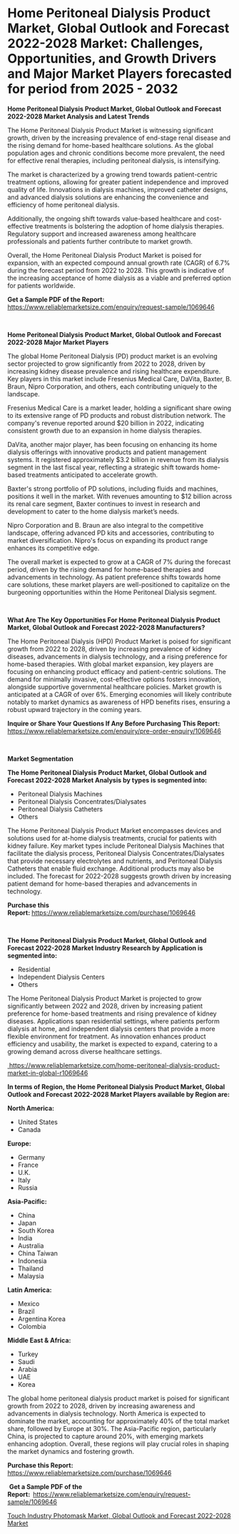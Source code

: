 <p><h1>Home Peritoneal Dialysis Product Market, Global Outlook and Forecast 2022-2028 Market: Challenges, Opportunities, and Growth Drivers and Major Market Players forecasted for period from 2025 - 2032</h1></p><p><strong>Home Peritoneal Dialysis Product Market, Global Outlook and Forecast 2022-2028 Market Analysis and Latest Trends</strong></p>
<p><p>The Home Peritoneal Dialysis Product Market is witnessing significant growth, driven by the increasing prevalence of end-stage renal disease and the rising demand for home-based healthcare solutions. As the global population ages and chronic conditions become more prevalent, the need for effective renal therapies, including peritoneal dialysis, is intensifying. </p><p>The market is characterized by a growing trend towards patient-centric treatment options, allowing for greater patient independence and improved quality of life. Innovations in dialysis machines, improved catheter designs, and advanced dialysis solutions are enhancing the convenience and efficiency of home peritoneal dialysis.</p><p>Additionally, the ongoing shift towards value-based healthcare and cost-effective treatments is bolstering the adoption of home dialysis therapies. Regulatory support and increased awareness among healthcare professionals and patients further contribute to market growth.</p><p>Overall, the Home Peritoneal Dialysis Product Market is poised for expansion, with an expected compound annual growth rate (CAGR) of 6.7% during the forecast period from 2022 to 2028. This growth is indicative of the increasing acceptance of home dialysis as a viable and preferred option for patients worldwide.</p></p>
<p><strong>Get a Sample PDF of the Report:&nbsp;</strong> <a href="https://www.reliablemarketsize.com/enquiry/request-sample/1069646?utm_campaign=2472&utm_medium=2&utm_source=Github&utm_content=ia&utm_term=21032025&utm_id=home-peritoneal-dialysis-product-market-global-outlook-and-forecast-2022-2028">https://www.reliablemarketsize.com/enquiry/request-sample/1069646</a></p>
<p>&nbsp;</p>
<p><strong>Home Peritoneal Dialysis Product Market, Global Outlook and Forecast 2022-2028 Major Market Players</strong></p>
<p><p>The global Home Peritoneal Dialysis (PD) product market is an evolving sector projected to grow significantly from 2022 to 2028, driven by increasing kidney disease prevalence and rising healthcare expenditure. Key players in this market include Fresenius Medical Care, DaVita, Baxter, B. Braun, Nipro Corporation, and others, each contributing uniquely to the landscape.</p><p>Fresenius Medical Care is a market leader, holding a significant share owing to its extensive range of PD products and robust distribution network. The company's revenue reported around $20 billion in 2022, indicating consistent growth due to an expansion in home dialysis therapies.</p><p>DaVita, another major player, has been focusing on enhancing its home dialysis offerings with innovative products and patient management systems. It registered approximately $3.2 billion in revenue from its dialysis segment in the last fiscal year, reflecting a strategic shift towards home-based treatments anticipated to accelerate growth.</p><p>Baxter's strong portfolio of PD solutions, including fluids and machines, positions it well in the market. With revenues amounting to $12 billion across its renal care segment, Baxter continues to invest in research and development to cater to the home dialysis market’s needs.</p><p>Nipro Corporation and B. Braun are also integral to the competitive landscape, offering advanced PD kits and accessories, contributing to market diversification. Nipro's focus on expanding its product range enhances its competitive edge.</p><p>The overall market is expected to grow at a CAGR of 7% during the forecast period, driven by the rising demand for home-based therapies and advancements in technology. As patient preference shifts towards home care solutions, these market players are well-positioned to capitalize on the burgeoning opportunities within the Home Peritoneal Dialysis segment.</p></p>
<p>&nbsp;</p>
<p><strong>What Are The Key Opportunities For Home Peritoneal Dialysis Product Market, Global Outlook and Forecast 2022-2028 Manufacturers?</strong></p>
<p><p>The Home Peritoneal Dialysis (HPD) Product Market is poised for significant growth from 2022 to 2028, driven by increasing prevalence of kidney diseases, advancements in dialysis technology, and a rising preference for home-based therapies. With global market expansion, key players are focusing on enhancing product efficacy and patient-centric solutions. The demand for minimally invasive, cost-effective options fosters innovation, alongside supportive governmental healthcare policies. Market growth is anticipated at a CAGR of over 6%. Emerging economies will likely contribute notably to market dynamics as awareness of HPD benefits rises, ensuring a robust upward trajectory in the coming years.</p></p>
<p><strong>Inquire or Share Your Questions If Any Before Purchasing This Report:</strong> <a href="https://www.reliablemarketsize.com/enquiry/pre-order-enquiry/1069646?utm_campaign=2472&utm_medium=2&utm_source=Github&utm_content=ia&utm_term=21032025&utm_id=home-peritoneal-dialysis-product-market-global-outlook-and-forecast-2022-2028">https://www.reliablemarketsize.com/enquiry/pre-order-enquiry/1069646</a></p>
<p>&nbsp;</p>
<p><strong>Market Segmentation</strong></p>
<p><strong>The Home Peritoneal Dialysis Product Market, Global Outlook and Forecast 2022-2028 Market Analysis by types is segmented into:</strong></p>
<p><ul><li>Peritoneal Dialysis Machines</li><li>Peritoneal Dialysis Concentrates/Dialysates</li><li>Peritoneal Dialysis Catheters</li><li>Others</li></ul></p>
<p><p>The Home Peritoneal Dialysis Product Market encompasses devices and solutions used for at-home dialysis treatments, crucial for patients with kidney failure. Key market types include Peritoneal Dialysis Machines that facilitate the dialysis process, Peritoneal Dialysis Concentrates/Dialysates that provide necessary electrolytes and nutrients, and Peritoneal Dialysis Catheters that enable fluid exchange. Additional products may also be included. The forecast for 2022-2028 suggests growth driven by increasing patient demand for home-based therapies and advancements in technology.</p></p>
<p><strong>Purchase this Report:&nbsp;</strong><a href="https://www.reliablemarketsize.com/purchase/1069646?utm_campaign=2472&utm_medium=2&utm_source=Github&utm_content=ia&utm_term=21032025&utm_id=home-peritoneal-dialysis-product-market-global-outlook-and-forecast-2022-2028">https://www.reliablemarketsize.com/purchase/1069646</a></p>
<p>&nbsp;</p>
<p><strong>The Home Peritoneal Dialysis Product Market, Global Outlook and Forecast 2022-2028 Market Industry Research by Application is segmented into:</strong></p>
<p><ul><li>Residential</li><li>Independent Dialysis Centers</li><li>Others</li></ul></p>
<p><p>The Home Peritoneal Dialysis Product Market is projected to grow significantly between 2022 and 2028, driven by increasing patient preference for home-based treatments and rising prevalence of kidney diseases. Applications span residential settings, where patients perform dialysis at home, and independent dialysis centers that provide a more flexible environment for treatment. As innovation enhances product efficiency and usability, the market is expected to expand, catering to a growing demand across diverse healthcare settings.</p></p>
<p><a href="https://www.reliablemarketsize.com/home-peritoneal-dialysis-product-market-in-global-r1069646?utm_campaign=2472&utm_medium=2&utm_source=Github&utm_content=ia&utm_term=21032025&utm_id=home-peritoneal-dialysis-product-market-global-outlook-and-forecast-2022-2028">&nbsp;https://www.reliablemarketsize.com/home-peritoneal-dialysis-product-market-in-global-r1069646</a></p>
<p><strong>In terms of Region, the Home Peritoneal Dialysis Product Market, Global Outlook and Forecast 2022-2028 Market Players available by Region are:</strong></p>
<p>
    <p> <strong> North America: </strong>
        <ul>
            <li>United States</li>
            <li>Canada</li>
        </ul>
        </p> 
    <p> <strong> Europe: </strong>
        <ul>
            <li>Germany</li>
            <li>France</li>
            <li>U.K.</li>
            <li>Italy</li>
            <li>Russia</li>
        </ul>
        </p> 
    <p> <strong> Asia-Pacific: </strong>
        <ul>
            <li>China</li>
            <li>Japan</li>
            <li>South Korea</li>
            <li>India</li>
            <li>Australia</li>
            <li>China Taiwan</li>
            <li>Indonesia</li>
            <li>Thailand</li>
            <li>Malaysia</li>
        </ul>
        </p> 
    <p> <strong> Latin America: </strong>
        <ul>
            <li>Mexico</li>
            <li>Brazil</li>
            <li>Argentina Korea</li>
            <li>Colombia</li>
        </ul>
        </p> 
    <p> <strong> Middle East & Africa: </strong>
        <ul>
            <li>Turkey</li>
            <li>Saudi</li>
            <li>Arabia</li>
            <li>UAE</li>
            <li>Korea</li>
        </ul>
    </p>
    </p>
<p><p>The global home peritoneal dialysis product market is poised for significant growth from 2022 to 2028, driven by increasing awareness and advancements in dialysis technology. North America is expected to dominate the market, accounting for approximately 40% of the total market share, followed by Europe at 30%. The Asia-Pacific region, particularly China, is projected to capture around 20%, with emerging markets enhancing adoption. Overall, these regions will play crucial roles in shaping the market dynamics and fostering growth.</p></p>
<p><strong>Purchase this Report: </strong><a href="https://www.reliablemarketsize.com/purchase/1069646?utm_campaign=2472&utm_medium=2&utm_source=Github&utm_content=ia&utm_term=21032025&utm_id=home-peritoneal-dialysis-product-market-global-outlook-and-forecast-2022-2028">https://www.reliablemarketsize.com/purchase/1069646</a></p>
<p>&nbsp;<strong>Get a Sample PDF of the Report:&nbsp;&nbsp;</strong><a href="https://www.reliablemarketsize.com/enquiry/request-sample/1069646?utm_campaign=2472&utm_medium=2&utm_source=Github&utm_content=ia&utm_term=21032025&utm_id=home-peritoneal-dialysis-product-market-global-outlook-and-forecast-2022-2028">https://www.reliablemarketsize.com/enquiry/request-sample/1069646</a></p>
<p><strong></strong></p>
<p><p><a href="https://github.com/YashRP12/Market-Research-Report-List-7/blob/main/touch-industry-photomask-market-global-outlook-and-forecast-2022-2028-market.md?utm_campaign=2472&utm_medium=2&utm_source=Github&utm_content=ia&utm_term=21032025&utm_id=home-peritoneal-dialysis-product-market-global-outlook-and-forecast-2022-2028">Touch Industry Photomask Market, Global Outlook and Forecast 2022-2028 Market</a></p></p>